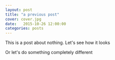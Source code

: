 ```yaml
---
layout: post
title: "a previous post"
cover: cover.jpg
date:   2015-10-26 12:00:00
categories: posts
---
```


This is a post about nothing. Let's see how it looks 

Or let's do something completely different
